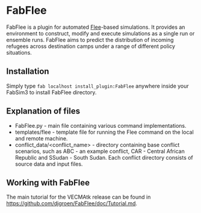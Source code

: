 # FabFlee
FabFlee is a plugin for automated [Flee](https://github.com/djgroen/flee-release)-based simulations. It provides an environment to construct, modify and execute simulations as a single run or ensemble runs. FabFlee aims to predict the distribution of incoming refugees across destination camps under a range of different policy situations.

## Installation
Simply type `fab localhost install_plugin:FabFlee` anywhere inside your FabSim3 to install FabFlee directory.

## Explanation of files
* FabFlee.py - main file containing various command implementations.
* templates/flee - template file for running the Flee command on the local and remote machine.
* conflict_data/<conflict_name> - directory containing base conflict scenarios, such as ABC - an example conflict, CAR - Central African Republic and SSudan - South Sudan. Each conflict directory consists of source data and input files.

## Working with FabFlee 

The main tutorial for the VECMAtk release can be found in https://github.com/djgroen/FabFlee/doc/Tutorial.md. 
